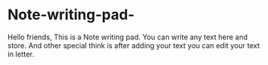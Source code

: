 # Note-writing-pad-
Hello friends, This is a Note writing pad. You can write any text here and store. And other special think is after adding your text you can edit your text in letter.
